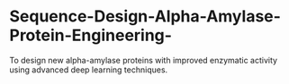 # Sequence-Design-Alpha-Amylase-Protein-Engineering-
To design new alpha-amylase proteins with improved enzymatic activity using advanced deep learning techniques.
